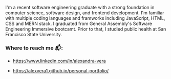 
I'm a recent software engineering graduate with a strong foundation in computer science, software design, and frontend development. I'm familiar with multiple coding languages and framworks including JavaScript, HTML, CSS and MERN stack. I graduated from General Assembly's Software Engineering Immersive bootcamt. Prior to that, I studied public health at San Francisco State University.


### Where to reach me 📬: 

- https://www.linkedin.com/in/alexandra-vera

- https://alexvera1.github.io/personal-portfolio/

<!---
alexvera1/alexvera1 is a ✨ special ✨ repository because its `README.md` (this file) appears on your GitHub profile.
You can click the Preview link to take a look at your changes.
--->
